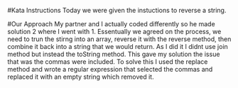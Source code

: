 #Kata Instructions
Today we were given the instuctions to reverse a string.

#Our Approach
My partner and I actually coded differently so he made solution 2 where I went with 1.
Essentually we agreed on the process, we need to trun the stirng into an array, reverse it with the reverse method, then combine it back into a string that we would return.
As I did it I didnt use join method but instead the toString method. This gave my solution the issue that was the commas were included. To solve this I used the replace method and wrote a regular expression that selected the commas and replaced it with an empty string which removed it.